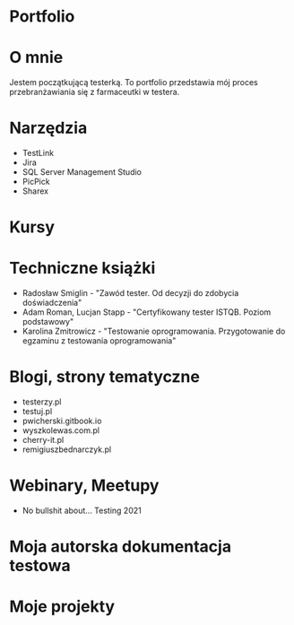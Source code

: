 # Portfolio

# O mnie
Jestem początkującą testerką. To portfolio przedstawia mój proces przebranżawiania się z farmaceutki w testera.

# Narzędzia
* TestLink
* Jira
* SQL Server Management Studio
* PicPick
* Sharex

# Kursy

# Techniczne książki
* Radosław Smiglin -  "Zawód tester. Od decyzji do zdobycia doświadczenia"
* Adam Roman, Lucjan Stapp - "Certyfikowany tester ISTQB. Poziom podstawowy"
* Karolina Zmitrowicz - "Testowanie oprogramowania. Przygotowanie do egzaminu z testowania oprogramowania"

# Blogi, strony tematyczne
* testerzy.pl
* testuj.pl
* pwicherski.gitbook.io
* wyszkolewas.com.pl
* cherry-it.pl
* remigiuszbednarczyk.pl

# Webinary, Meetupy
* No bullshit about... Testing 2021

# Moja autorska dokumentacja testowa

# Moje projekty
